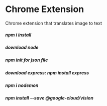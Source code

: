 # Chrome Extension
Chrome extension that translates image to text
##### npm i install
##### download node
##### npm init for json file
##### download express: npm install express
##### npm i nodemon
##### npm install --save @google-cloud/vision
